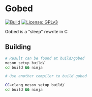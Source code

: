 # Gobed

[![Build](https://img.shields.io/github/workflow/status/Woomymy/gobed/Linux?style=for-the-badge)](https://github.com/Woomymy/gobed/actions)
[![License: GPLv3](https://img.shields.io/badge/License-GPLV3-red?style=for-the-badge)](http://www.gnu.org/licenses/gpl-3.0)

Gobed is a "sleep" rewrite in C

## Building

```sh
# Result can be found at build/gobed
meson setup build/
cd build && ninja
```

```sh
# Use another compiler to build gobed

CC=clang meson setup build/
cd build && ninja

```
